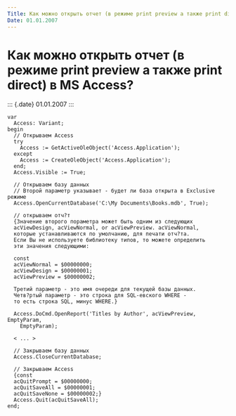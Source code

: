 ```yaml
---
Title: Как можно открыть отчет (в режиме print preview а также print direct) в MS Access?
Date: 01.01.2007
---
```



Как можно открыть отчет (в режиме print preview а также print direct) в MS Access?
==================================================================================

::: {.date}
01.01.2007
:::

    var
      Access: Variant;
    begin
      // Открываем Access
      try
        Access := GetActiveOleObject('Access.Application');
      except
        Access := CreateOleObject('Access.Application');
      end;
      Access.Visible := True;
     
      // Открываем базу данных
      // Второй параметр указывает - будет ли база открыта в Exclusive режиме
      Access.OpenCurrentDatabase('C:\My Documents\Books.mdb', True);
     
      // открываем отч?т
      {Значение второго пораметра может быть одним из следующих
      acViewDesign, acViewNormal, or acViewPreview. acViewNormal,
      которые устанавливаются по умолчанию, для печати отч?та.
      Если Вы не используете библиотеку типов, то можете определить
      эти значения следующими:
     
      const
      acViewNormal = $00000000;
      acViewDesign = $00000001;
      acViewPreview = $00000002;
     
      Третий параметр - это имя очереди для текущей базы данных.
      Четв?ртый параметр - это строка для SQL-евского WHERE -
      то есть строка SQL, минус WHERE.}
     
      Access.DoCmd.OpenReport('Titles by Author', acViewPreview, EmptyParam,
        EmptyParam);
     
      < ... >
     
      // Закрываем базу данных
      Access.CloseCurrentDatabase;
     
      // Закрываем Access
      {const
      acQuitPrompt = $00000000;
      acQuitSaveAll = $00000001;
      acQuitSaveNone = $00000002;}
      Access.Quit(acQuitSaveAll);
    end;
